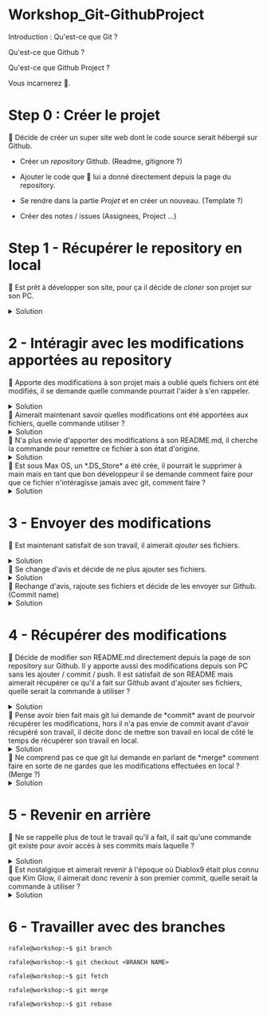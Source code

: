 # Workshop_Git-GithubProject

Introduction : 
Qu'est-ce que Git ?

Qu'est-ce que Github ?

Qu'est-ce que Github Project ?

Vous incarnerez 🐒.


Step 0 : Créer le projet
===
🐒 Décide de créer un super site web dont le code source serait hébergé sur Github.

- Créer un *repository* Github. (Readme, gitignore ?)

- Ajouter le code que 🐎 lui a donné directement depuis la page du repository.
 
- Se rendre dans la partie *Projet* et en créer un nouveau. (Template ?)

- Créer des notes / issues (Assignees, Project ...)


Step 1 - Récupérer le repository en local
===
🐒 Est prêt à développer son site, pour ça il décide de *cloner* son projet sur son PC.
<details>
 <summary>Solution</summary>

```console
rafale@workshop:~$ git clone <SSH KEY>
```
</details>

2 - Intéragir avec les modifications apportées au repository
===
🐒 Apporte des modifications à son projet mais a oublié quels fichiers ont été modifiés, il se demande quelle commande pourrait l'aider à s'en rappeler.
<details>
 <summary>Solution</summary>

```console
rafale@workshop:~$ git diff <FILE PATH || SOURCE BRANCH>
```
</details>
🐒 Aimerait maintenant savoir quelles modifications ont été apportées aux fichiers, quelle commande utiliser ?
<details>
 <summary>Solution</summary>

```console
rafale@workshop:~$ git diff <FILE PATH || SOURCE BRANCH>
```
</details>
🐒 N'a plus envie d'apporter des modifications à son README.md, il cherche la commande pour remettre ce fichier à son état d'origine.
<details>
 <summary>Solution</summary>

```console
rafale@workshop:~$ git checkout <FILE PATH>
```
</details>
🐒 Est sous Max OS, un *.DS_Store* a été crée, il pourrait le supprimer à main mais en tant que bon développeur il se demande comment faire pour que ce fichier n'intéragisse jamais avec git, comment faire ?
<details>
 <summary>Solution</summary>

```console
rafale@workshop:~$ cat .gitignore
```
    /node_modules   #Indique que le dossier node_modules ne sera pas pris en compte par git

    *.log   #Indique que tous les fichiers ayant pour extension .log ne seont pas pris en compte par git
    
    .DS_Store   #Indique que le fichier DS_Store ne sera pas pris en compte par git
</details>

3 - Envoyer des modifications
===
🐒 Est maintenant satisfait de son travail, il aimerait *ajouter* ses fichiers.
<details>
 <summary>Solution</summary>

```console
rafale@workshop:~$ git add <FILE PATH>
rafale@workshop:~$ git add -A
```
</details>
🐒 Se change d'avis et décide de ne plus ajouter ses fichiers.
<details>
 <summary>Solution</summary>

```console
rafale@workshop:~$ git reset <FILE PATH>
rafale@workshop:~$ git reset
```
</details>
🐒 Rechange d'avis, rajoute ses fichiers et décide de les envoyer sur Github. (Commit name)
<details>
 <summary>Solution</summary>

```console
rafale@workshop:~$ git commit -m <COMMIT MESSAGE>
rafale@workshop:~$ git push <BRANCH NAME>
```
</details>

4 - Récupérer des modifications
===
🐒 Décide de modifier son README.md directement depuis la page de son repository sur Github.
Il y apporte aussi des modifications depuis son PC sans les ajouter / commit / push.
Il est satisfait de son README mais aimerait récupérer ce qu'il a fait sur Github avant d'ajouter ses fichiers, quelle serait la commande à utiliser ?
<details>
 <summary>Solution</summary>

```console
rafale@workshop:~$ git pull <BRANCH NAME>
```
</details>
🐒 Pense avoir bien fait mais git lui demande de *commit* avant de pourvoir récupérer les modifications, hors il n'a pas envie de commit avant d'avoir récupéré son travail, il décite donc de mettre son travail en local de côté le temps de récupérer son travail en local.
<details>
 <summary>Solution</summary>

```console
rafale@workshop:~$ git stash
rafale@workshop:~$ git pull <BRANCH NAME>
rafale@workshop:~$ git stash pop
```
</details>
🐒 Ne comprend pas ce que git lui demande en parlant de *merge* comment faire en sorte de ne gardes que les modifications effectuées en local ? (Merge ?)
<details>
 <summary>Solution</summary>

    Accept Current Change | Accept Incoming Change | Accept Both Changes | Compare Changes
    # Séléctionner Incoming Change
</details>

5 - Revenir en arrière
===
🐒 Ne se rappelle plus de tout le travail qu'il a fait, il sait qu'une commande git existe pour avoir accès à ses commits mais laquelle ?
<details>
 <summary>Solution</summary>

```console
rafale@workshop:~$ git log
```
</details>
🐒 Est nostalgique et aimerait revenir à l'époque où Diablox9 était plus connu que Kim Glow, il aimerait donc revenir à son premier commit, quelle serait la commande à utiliser ?
<details>
 <summary>Solution</summary>

```console
rafale@workshop:~$ git checkout <COMMIT ID>
rafale@workshop:~$ git switch - #Pour revenir à la dernière version
```
</details>

6 - Travailler avec des branches
===
```console
rafale@workshop:~$ git branch
```
```console
rafale@workshop:~$ git checkout <BRANCH NAME>
```
```console
rafale@workshop:~$ git fetch
```
```console
rafale@workshop:~$ git merge
```
```console
rafale@workshop:~$ git rebase
```
